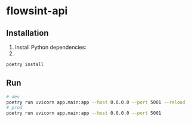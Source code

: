 # flowsint-api

## Installation

1. Install Python dependencies:
2. 
```bash
poetry install
```

## Run

```bash
# dev
poetry run uvicorn app.main:app --host 0.0.0.0 --port 5001 --reload
# prod
poetry run uvicorn app.main:app --host 0.0.0.0 --port 5001
```
